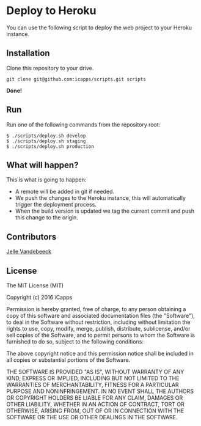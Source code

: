 # Deploy to Heroku

You can use the following script to deploy the web project to your Heroku instance.

## Installation

Clone this repository to your drive.

    git clone git@github.com:icapps/scripts.git scripts


**Done!**

## Run

Run one of the following commands from the repository root:

    $ ./scripts/deploy.sh develop
    $ ./scripts/deploy.sh staging
    $ ./scripts/deploy.sh production

## What will happen?

This is what is going to happen:

- A remote will be added in git if needed.
- We push the changes to the Heroku instance, this will automatically trigger the deployment process.
- When the build version is updated we tag the current commit and push this change to the origin.

## Contributors

[Jelle Vandebeeck](https://github.com/fousa)

## License

The MIT License (MIT)

Copyright (c) 2016 iCapps

Permission is hereby granted, free of charge, to any person obtaining a copy
of this software and associated documentation files (the "Software"), to deal
in the Software without restriction, including without limitation the rights
to use, copy, modify, merge, publish, distribute, sublicense, and/or sell
copies of the Software, and to permit persons to whom the Software is
furnished to do so, subject to the following conditions:

The above copyright notice and this permission notice shall be included in
all copies or substantial portions of the Software.

THE SOFTWARE IS PROVIDED "AS IS", WITHOUT WARRANTY OF ANY KIND, EXPRESS OR
IMPLIED, INCLUDING BUT NOT LIMITED TO THE WARRANTIES OF MERCHANTABILITY,
FITNESS FOR A PARTICULAR PURPOSE AND NONINFRINGEMENT. IN NO EVENT SHALL THE
AUTHORS OR COPYRIGHT HOLDERS BE LIABLE FOR ANY CLAIM, DAMAGES OR OTHER
LIABILITY, WHETHER IN AN ACTION OF CONTRACT, TORT OR OTHERWISE, ARISING FROM,
OUT OF OR IN CONNECTION WITH THE SOFTWARE OR THE USE OR OTHER DEALINGS IN
THE SOFTWARE.
